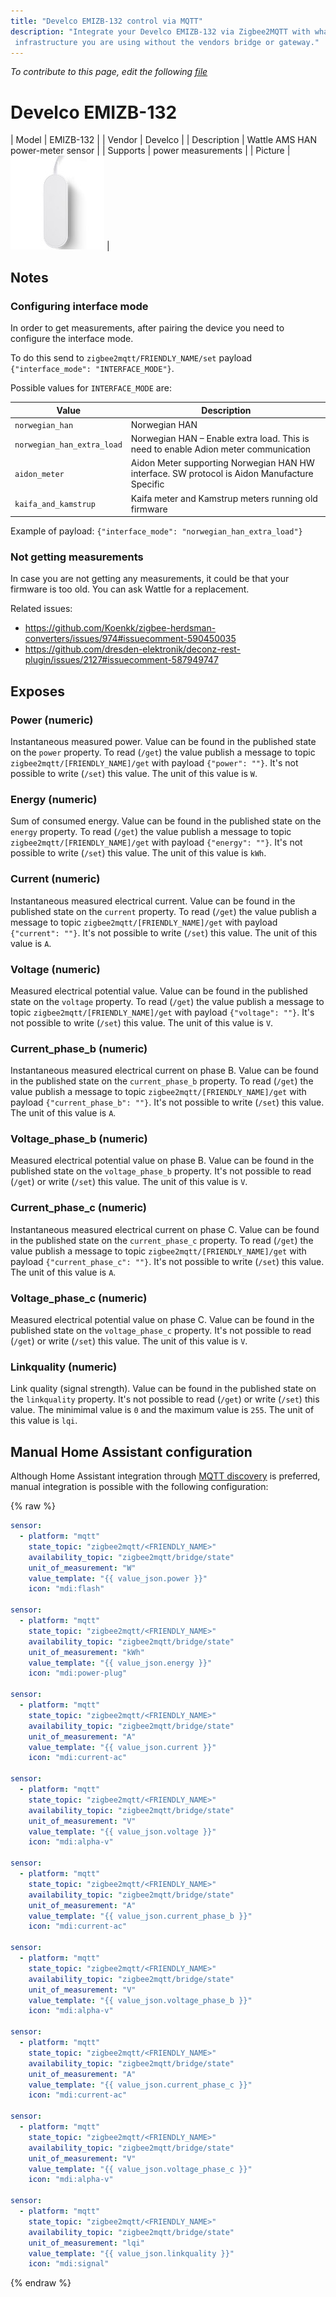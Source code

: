```yaml
---
title: "Develco EMIZB-132 control via MQTT"
description: "Integrate your Develco EMIZB-132 via Zigbee2MQTT with whatever smart home
 infrastructure you are using without the vendors bridge or gateway."
---
```


*To contribute to this page, edit the following
[file](https://github.com/Koenkk/zigbee2mqtt.io/blob/master/docs/devices/EMIZB-132.md)*

# Develco EMIZB-132

| Model | EMIZB-132  |
| Vendor  | Develco  |
| Description | Wattle AMS HAN power-meter sensor |
| Supports | power measurements |
| Picture | ![Develco EMIZB-132](../images/devices/EMIZB-132.jpg) |

## Notes


### Configuring interface mode
In order to get measurements, after pairing the device you need to configure the interface mode.

To do this send to `zigbee2mqtt/FRIENDLY_NAME/set` payload `{"interface_mode": "INTERFACE_MODE"}`.

Possible values for `INTERFACE_MODE` are:

| Value | Description |
| - | - |
| `norwegian_han` | Norwegian HAN  |
| `norwegian_han_extra_load` | Norwegian HAN – Enable extra load. This is need to enable Adion meter communication |
| `aidon_meter` | Aidon Meter supporting Norwegian HAN HW interface. SW protocol is Aidon Manufacture Specific |
| `kaifa_and_kamstrup` | Kaifa meter and Kamstrup meters running old firmware |

Example of payload: `{"interface_mode": "norwegian_han_extra_load"}`

### Not getting measurements
In case you are not getting any measurements, it could be that your firmware is too old. You can ask Wattle for a replacement.

Related issues:
- https://github.com/Koenkk/zigbee-herdsman-converters/issues/974#issuecomment-590450035
- https://github.com/dresden-elektronik/deconz-rest-plugin/issues/2127#issuecomment-587949747



## Exposes
### Power (numeric)
Instantaneous measured power.
Value can be found in the published state on the `power` property.
To read (`/get`) the value publish a message to topic `zigbee2mqtt/[FRIENDLY_NAME]/get` with payload `{"power": ""}`.
It's not possible to write (`/set`) this value.
The unit of this value is `W`.

### Energy (numeric)
Sum of consumed energy.
Value can be found in the published state on the `energy` property.
To read (`/get`) the value publish a message to topic `zigbee2mqtt/[FRIENDLY_NAME]/get` with payload `{"energy": ""}`.
It's not possible to write (`/set`) this value.
The unit of this value is `kWh`.

### Current (numeric)
Instantaneous measured electrical current.
Value can be found in the published state on the `current` property.
To read (`/get`) the value publish a message to topic `zigbee2mqtt/[FRIENDLY_NAME]/get` with payload `{"current": ""}`.
It's not possible to write (`/set`) this value.
The unit of this value is `A`.

### Voltage (numeric)
Measured electrical potential value.
Value can be found in the published state on the `voltage` property.
To read (`/get`) the value publish a message to topic `zigbee2mqtt/[FRIENDLY_NAME]/get` with payload `{"voltage": ""}`.
It's not possible to write (`/set`) this value.
The unit of this value is `V`.

### Current_phase_b (numeric)
Instantaneous measured electrical current on phase B.
Value can be found in the published state on the `current_phase_b` property.
To read (`/get`) the value publish a message to topic `zigbee2mqtt/[FRIENDLY_NAME]/get` with payload `{"current_phase_b": ""}`.
It's not possible to write (`/set`) this value.
The unit of this value is `A`.

### Voltage_phase_b (numeric)
Measured electrical potential value on phase B.
Value can be found in the published state on the `voltage_phase_b` property.
It's not possible to read (`/get`) or write (`/set`) this value.
The unit of this value is `V`.

### Current_phase_c (numeric)
Instantaneous measured electrical current on phase C.
Value can be found in the published state on the `current_phase_c` property.
To read (`/get`) the value publish a message to topic `zigbee2mqtt/[FRIENDLY_NAME]/get` with payload `{"current_phase_c": ""}`.
It's not possible to write (`/set`) this value.
The unit of this value is `A`.

### Voltage_phase_c (numeric)
Measured electrical potential value on phase C.
Value can be found in the published state on the `voltage_phase_c` property.
It's not possible to read (`/get`) or write (`/set`) this value.
The unit of this value is `V`.

### Linkquality (numeric)
Link quality (signal strength).
Value can be found in the published state on the `linkquality` property.
It's not possible to read (`/get`) or write (`/set`) this value.
The minimimal value is `0` and the maximum value is `255`.
The unit of this value is `lqi`.

## Manual Home Assistant configuration
Although Home Assistant integration through [MQTT discovery](../integration/home_assistant) is preferred,
manual integration is possible with the following configuration:


{% raw %}
```yaml
sensor:
  - platform: "mqtt"
    state_topic: "zigbee2mqtt/<FRIENDLY_NAME>"
    availability_topic: "zigbee2mqtt/bridge/state"
    unit_of_measurement: "W"
    value_template: "{{ value_json.power }}"
    icon: "mdi:flash"

sensor:
  - platform: "mqtt"
    state_topic: "zigbee2mqtt/<FRIENDLY_NAME>"
    availability_topic: "zigbee2mqtt/bridge/state"
    unit_of_measurement: "kWh"
    value_template: "{{ value_json.energy }}"
    icon: "mdi:power-plug"

sensor:
  - platform: "mqtt"
    state_topic: "zigbee2mqtt/<FRIENDLY_NAME>"
    availability_topic: "zigbee2mqtt/bridge/state"
    unit_of_measurement: "A"
    value_template: "{{ value_json.current }}"
    icon: "mdi:current-ac"

sensor:
  - platform: "mqtt"
    state_topic: "zigbee2mqtt/<FRIENDLY_NAME>"
    availability_topic: "zigbee2mqtt/bridge/state"
    unit_of_measurement: "V"
    value_template: "{{ value_json.voltage }}"
    icon: "mdi:alpha-v"

sensor:
  - platform: "mqtt"
    state_topic: "zigbee2mqtt/<FRIENDLY_NAME>"
    availability_topic: "zigbee2mqtt/bridge/state"
    unit_of_measurement: "A"
    value_template: "{{ value_json.current_phase_b }}"
    icon: "mdi:current-ac"

sensor:
  - platform: "mqtt"
    state_topic: "zigbee2mqtt/<FRIENDLY_NAME>"
    availability_topic: "zigbee2mqtt/bridge/state"
    unit_of_measurement: "V"
    value_template: "{{ value_json.voltage_phase_b }}"
    icon: "mdi:alpha-v"

sensor:
  - platform: "mqtt"
    state_topic: "zigbee2mqtt/<FRIENDLY_NAME>"
    availability_topic: "zigbee2mqtt/bridge/state"
    unit_of_measurement: "A"
    value_template: "{{ value_json.current_phase_c }}"
    icon: "mdi:current-ac"

sensor:
  - platform: "mqtt"
    state_topic: "zigbee2mqtt/<FRIENDLY_NAME>"
    availability_topic: "zigbee2mqtt/bridge/state"
    unit_of_measurement: "V"
    value_template: "{{ value_json.voltage_phase_c }}"
    icon: "mdi:alpha-v"

sensor:
  - platform: "mqtt"
    state_topic: "zigbee2mqtt/<FRIENDLY_NAME>"
    availability_topic: "zigbee2mqtt/bridge/state"
    unit_of_measurement: "lqi"
    value_template: "{{ value_json.linkquality }}"
    icon: "mdi:signal"
```
{% endraw %}



